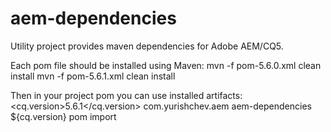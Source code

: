 aem-dependencies
================

Utility project provides maven dependencies for Adobe AEM/CQ5.

Each pom file should be installed using Maven:
  mvn -f pom-5.6.0.xml clean install
  mvn -f pom-5.6.1.xml clean install

Then in your project pom you can use installed artifacts:
    <properties>
        <cq.version>5.6.1</cq.version>
    </properties>
    <dependency>
        <groupId>com.yurishchev.aem</groupId>
        <artifactId>aem-dependencies</artifactId>
        <version>${cq.version}</version>
        <type>pom</type>
        <scope>import</scope>
    </dependency>

